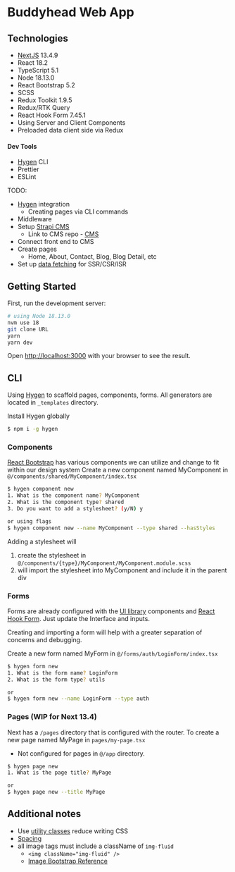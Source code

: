 # Buddyhead Web App

## Technologies

- [NextJS](https://nextjs.org/docs/getting-started/project-structure) 13.4.9
- React 18.2
- TypeScript 5.1
- Node 18.13.0
- React Bootstrap 5.2
- SCSS
- Redux Toolkit 1.9.5
- Redux/RTK Query
- React Hook Form 7.45.1
- Using Server and Client Components
- Preloaded data client side via Redux

#### Dev Tools

- [Hygen](https://hygen.io/) CLI
- Prettier
- ESLint

TODO:

- [Hygen](https://hygen.io/) integration
  - Creating pages via CLI commands
- Middleware
- Setup [Strapi CMS](https://strapi.io)
  - Link to CMS repo - [CMS](https://github.com/mattjaikaran/buddyhead/tree/main/server)
- Connect front end to CMS
- Create pages
  - Home, About, Contact, Blog, Blog Detail, etc
- Set up [data fetching](https://nextjs.org/docs/app/building-your-application/data-fetching) for SSR/CSR/ISR

## Getting Started

First, run the development server:

```bash
# using Node 18.13.0
nvm use 18
git clone URL
yarn
yarn dev
```

Open [http://localhost:3000](http://localhost:3000) with your browser to see the result.

## CLI

Using [Hygen](https://www.hygen.io/docs/quick-start) to scaffold pages, components, forms. All generators are located in `_templates` directory.

Install Hygen globally

```bash
$ npm i -g hygen
```

### Components

[React Bootstrap](https://react-bootstrap.github.io/components/alerts/) has various components we can utilize and change to fit within our design system
Create a new component named MyComponent in `@/components/shared/MyComponent/index.tsx`

```bash
$ hygen component new
1. What is the component name? MyComponent
2. What is the component type? shared
3. Do you want to add a stylesheet? (y/N) y

or using flags
$ hygen component new --name MyComponent --type shared --hasStyles
```

Adding a stylesheet will

1. create the stylesheet in `@/components/{type}/MyComponent/MyComponent.module.scss`
2. will import the stylesheet into MyComponent and include it in the parent div

### Forms

Forms are already configured with the [UI library](https://react-bootstrap.github.io/) components and [React Hook Form](https://www.react-hook-form.com/get-started/). Just update the Interface and inputs.

Creating and importing a form will help with a greater separation of concerns and debugging.

Create a new form named MyForm in `@/forms/auth/LoginForm/index.tsx`

```bash
$ hygen form new
1. What is the form name? LoginForm
2. What is the form type? utils

or
$ hygen form new --name LoginForm --type auth
```

### Pages (WIP for Next 13.4)

Next has a `/pages` directory that is configured with the router.
To create a new page named MyPage in `pages/my-page.tsx`

- Not configured for pages in `@/app` directory.

```bash
$ hygen page new
1. What is the page title? MyPage

or
$ hygen page new --title MyPage
```

## Additional notes

- Use [utility classes](https://getbootstrap.com/docs/5.3/utilities/background/) reduce writing CSS
- [Spacing](https://getbootstrap.com/docs/5.3/utilities/spacing/)
- all image tags must include a className of `img-fluid`
  - `<img className="img-fluid" />`
  - [Image Bootstrap Reference](https://getbootstrap.com/docs/5.3/content/images/#responsive-images)
